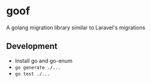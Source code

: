 # goof
A golang migration library similar to Laravel's migrations


## Development
- Install go and go-enum
- `go generate ./...`
- `go test ./...`
